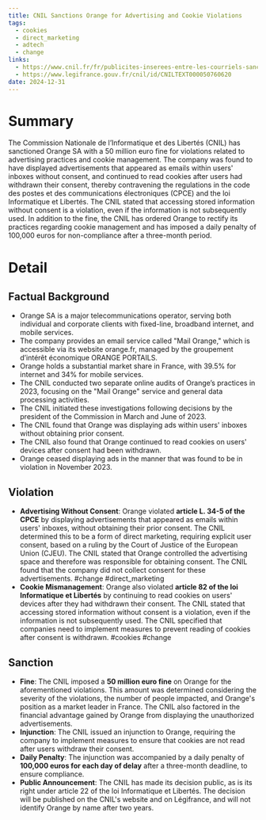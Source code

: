 ```yaml
---
title: CNIL Sanctions Orange for Advertising and Cookie Violations
tags:
  - cookies
  - direct_marketing
  - adtech
  - change
links:
  - https://www.cnil.fr/fr/publicites-inserees-entre-les-courriels-sanction-de-50-millions-deuros-orange
  - https://www.legifrance.gouv.fr/cnil/id/CNILTEXT000050760620
date: 2024-12-31
---
```

# Summary

The Commission Nationale de l’Informatique et des Libertés (CNIL) has sanctioned Orange SA with a 50 million euro fine for violations related to advertising practices and cookie management. The company was found to have displayed advertisements that appeared as emails within users' inboxes without consent, and continued to read cookies after users had withdrawn their consent, thereby contravening the regulations in the code des postes et des communications électroniques (CPCE) and the loi Informatique et Libertés. The CNIL stated that accessing stored information without consent is a violation, even if the information is not subsequently used. In addition to the fine, the CNIL has ordered Orange to rectify its practices regarding cookie management and has imposed a daily penalty of 100,000 euros for non-compliance after a three-month period.

# Detail

## Factual Background

- Orange SA is a major telecommunications operator, serving both individual and corporate clients with fixed-line, broadband internet, and mobile services.
- The company provides an email service called "Mail Orange," which is accessible via its website orange.fr, managed by the groupement d’intérêt économique ORANGE PORTAILS.
- Orange holds a substantial market share in France, with 39.5% for internet and 34% for mobile services.
- The CNIL conducted two separate online audits of Orange’s practices in 2023, focusing on the "Mail Orange" service and general data processing activities.
- The CNIL initiated these investigations following decisions by the president of the Commission in March and June of 2023.
- The CNIL found that Orange was displaying ads within users' inboxes without obtaining prior consent.
- The CNIL also found that Orange continued to read cookies on users' devices after consent had been withdrawn.
- Orange ceased displaying ads in the manner that was found to be in violation in November 2023.

## Violation

- **Advertising Without Consent**: Orange violated **article L. 34-5 of the CPCE** by displaying advertisements that appeared as emails within users' inboxes, without obtaining their prior consent. The CNIL determined this to be a form of direct marketing, requiring explicit user consent, based on a ruling by the Court of Justice of the European Union (CJEU). The CNIL stated that Orange controlled the advertising space and therefore was responsible for obtaining consent. The CNIL found that the company did not collect consent for these advertisements. #change #direct_marketing 
- **Cookie Mismanagement**: Orange also violated **article 82 of the loi Informatique et Libertés** by continuing to read cookies on users' devices after they had withdrawn their consent. The CNIL stated that accessing stored information without consent is a violation, even if the information is not subsequently used. The CNIL specified that companies need to implement measures to prevent reading of cookies after consent is withdrawn. #cookies #change

## Sanction

- **Fine**: The CNIL imposed a **50 million euro fine** on Orange for the aforementioned violations. This amount was determined considering the severity of the violations, the number of people impacted, and Orange's position as a market leader in France. The CNIL also factored in the financial advantage gained by Orange from displaying the unauthorized advertisements.
- **Injunction**: The CNIL issued an injunction to Orange, requiring the company to implement measures to ensure that cookies are not read after users withdraw their consent.
- **Daily Penalty**: The injunction was accompanied by a daily penalty of **100,000 euros for each day of delay** after a three-month deadline, to ensure compliance.
- **Public Announcement**: The CNIL has made its decision public, as is its right under article 22 of the loi Informatique et Libertés. The decision will be published on the CNIL's website and on Légifrance, and will not identify Orange by name after two years.